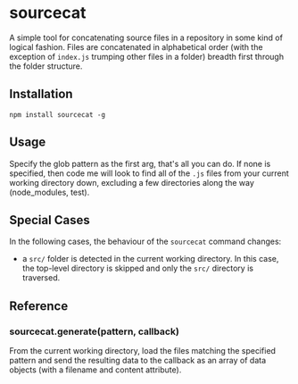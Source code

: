 # sourcecat

A simple tool for concatenating source files in a repository in some kind
of logical fashion.  Files are concatenated in alphabetical order (with
the exception of `index.js` trumping other files in a folder) breadth
first through the folder structure.

## Installation 

```
npm install sourcecat -g
```

## Usage

Specify the glob pattern as the first arg, that's all you can do. If none is
specified, then code me will look to find all of the `.js` files from your
current working directory down, excluding a few directories along the way
(node_modules, test).

## Special Cases

In the following cases, the behaviour of the `sourcecat` command changes:

- a `src/` folder is detected in the current working directory.  In this
  case, the top-level directory is skipped and only the `src/` directory
  is traversed.

## Reference

### sourcecat.generate(pattern, callback)

From the current working directory, load the files matching the specified
pattern and send the resulting data to the callback as an array of data
objects (with a filename and content attribute).
